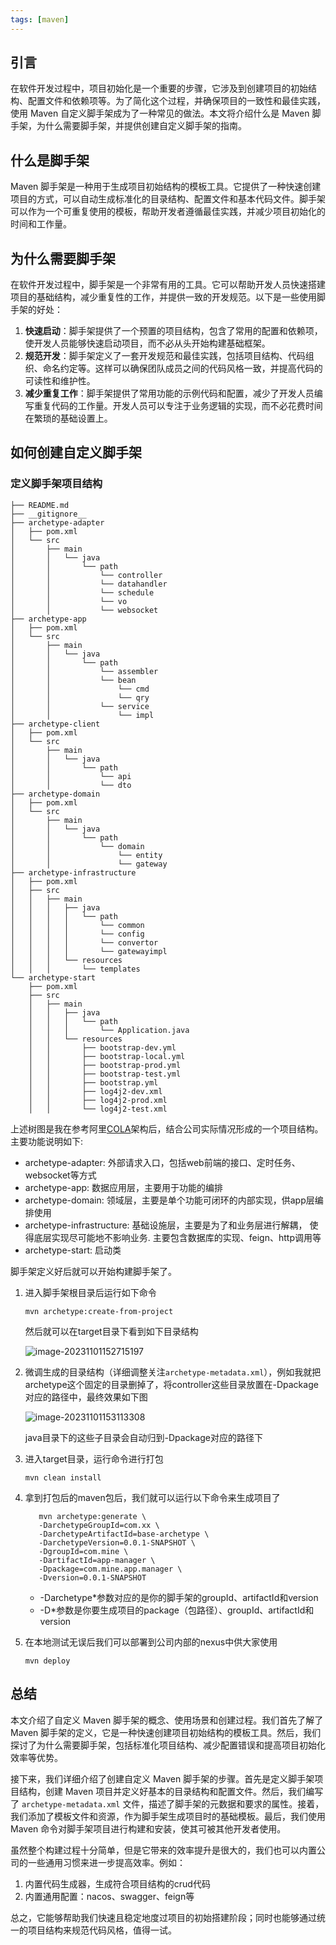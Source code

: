 ```yaml
---
tags: [maven]
---
```


## 引言

在软件开发过程中，项目初始化是一个重要的步骤，它涉及到创建项目的初始结构、配置文件和依赖项等。为了简化这个过程，并确保项目的一致性和最佳实践，使用 Maven 自定义脚手架成为了一种常见的做法。本文将介绍什么是 Maven 脚手架，为什么需要脚手架，并提供创建自定义脚手架的指南。



## 什么是脚手架

Maven 脚手架是一种用于生成项目初始结构的模板工具。它提供了一种快速创建项目的方式，可以自动生成标准化的目录结构、配置文件和基本代码文件。脚手架可以作为一个可重复使用的模板，帮助开发者遵循最佳实践，并减少项目初始化的时间和工作量。



## 为什么需要脚手架

在软件开发过程中，脚手架是一个非常有用的工具。它可以帮助开发人员快速搭建项目的基础结构，减少重复性的工作，并提供一致的开发规范。以下是一些使用脚手架的好处：

1. **快速启动**：脚手架提供了一个预置的项目结构，包含了常用的配置和依赖项，使开发人员能够快速启动项目，而不必从头开始构建基础框架。
2. **规范开发**：脚手架定义了一套开发规范和最佳实践，包括项目结构、代码组织、命名约定等。这样可以确保团队成员之间的代码风格一致，并提高代码的可读性和维护性。
3. **减少重复工作**：脚手架提供了常用功能的示例代码和配置，减少了开发人员编写重复代码的工作量。开发人员可以专注于业务逻辑的实现，而不必花费时间在繁琐的基础设置上。



## 如何创建自定义脚手架

### 定义脚手架项目结构

```
├── README.md
├── __gitignore__
├── archetype-adapter
│   ├── pom.xml
│   └── src
│       ├── main
│       │   └── java
│       │       └── path
│       │           └── controller
│       │           └── datahandler
│       │           └── schedule
│       │           └── vo
│       │           └── websocket
├── archetype-app
│   ├── pom.xml
│   └── src
│       ├── main
│       │   └── java
│       │       └── path
│       │           └── assembler
│       │           └── bean
│       │               └── cmd
│       │               └── qry
│       │           └── service
│       │               └── impl
├── archetype-client
│   ├── pom.xml
│   └── src
│       ├── main
│       │   └── java
│       │       └── path
│       │           └── api
│       │           └── dto
├── archetype-domain
│   ├── pom.xml
│   └── src
│       ├── main
│       │   └── java
│       │       └── path
│       │           └── domain
│       │               └── entity
│       │               └── gateway
├── archetype-infrastructure
│   ├── pom.xml
│   ├── src
│   │   ├── main
│   │   │   ├── java
│   │   │   │   └── path
│   │   │   │       └── common
│   │   │   │       └── config
│   │   │   │       └── convertor
│   │   │   │       └── gatewayimpl
│   │   │   └── resources
│   │   │       └── templates
└── archetype-start
    ├── pom.xml
    ├── src
    │   ├── main
    │   │   ├── java
    │   │   │   └── path
    │   │   │       └── Application.java
    │   │   └── resources
    │   │       ├── bootstrap-dev.yml
    │   │       ├── bootstrap-local.yml
    │   │       ├── bootstrap-prod.yml
    │   │       ├── bootstrap-test.yml
    │   │       ├── bootstrap.yml
    │   │       ├── log4j2-dev.xml
    │   │       ├── log4j2-prod.xml
    │   │       └── log4j2-test.xml
```

上述树图是我在参考阿里[COLA](https://github.com/alibaba/COLA)架构后，结合公司实际情况形成的一个项目结构。主要功能说明如下:

- archetype-adapter: 外部请求入口，包括web前端的接口、定时任务、websocket等方式
- archetype-app: 数据应用层，主要用于功能的编排
- archetype-domain: 领域层，主要是单个功能可闭环的内部实现，供app层编排使用
- archetype-infrastructure: 基础设施层，主要是为了和业务层进行解耦， 使得底层实现尽可能地不影响业务. 主要包含数据库的实现、feign、http调用等
- archetype-start: 启动类



脚手架定义好后就可以开始构建脚手架了。



1. 进入脚手架根目录后运行如下命令

   ```
   mvn archetype:create-from-project
   ```

   然后就可以在target目录下看到如下目录结构

   ![image-20231101152715197](https://raw.githubusercontent.com/vinceDa/image-host/main/img/image-20231101152715197.png)

2. 微调生成的目录结构（详细调整关注`archetype-metadata.xml`），例如我就把archetype这个固定的目录删掉了，将controller这些目录放置在-Dpackage对应的路径中，最终效果如下图

   ![image-20231101153113308](https://raw.githubusercontent.com/vinceDa/image-host/main/img/image-archetype20231101153113308.png)

   java目录下的这些子目录会自动归到-Dpackage对应的路径下

3. 进入target目录，运行命令进行打包

   ```
   mvn clean install
   ```

4. 拿到打包后的maven包后，我们就可以运行以下命令来生成项目了

   ```
      mvn archetype:generate \
      -DarchetypeGroupId=com.xx \
      -DarchetypeArtifactId=base-archetype \
      -DarchetypeVersion=0.0.1-SNAPSHOT \
      -DgroupId=com.mine \
      -DartifactId=app-manager \
      -Dpackage=com.mine.app.manager \
      -Dversion=0.0.1-SNAPSHOT
   ```

   - -Darchetype*参数对应的是你的脚手架的groupId、artifactId和version
   - -D*参数是你要生成项目的package（包路径）、groupId、artifactId和version

5. 在本地测试无误后我们可以部署到公司内部的nexus中供大家使用

   ```
   mvn deploy
   ```

   



## 总结

本文介绍了自定义 Maven 脚手架的概念、使用场景和创建过程。我们首先了解了 Maven 脚手架的定义，它是一种快速创建项目初始结构的模板工具。然后，我们探讨了为什么需要脚手架，包括标准化项目结构、减少配置错误和提高项目初始化效率等优势。



接下来，我们详细介绍了创建自定义 Maven 脚手架的步骤。首先是定义脚手架项目结构，创建 Maven 项目并定义好基本的目录结构和配置文件。然后，我们编写了 `archetype-metadata.xml` 文件，描述了脚手架的元数据和要求的属性。接着，我们添加了模板文件和资源，作为脚手架生成项目时的基础模板。最后，我们使用 Maven 命令对脚手架项目进行构建和安装，使其可被其他开发者使用。



虽然整个构建过程十分简单，但是它带来的效率提升是很大的，我们也可以内置公司的一些通用习惯来进一步提高效率。例如：

1. 内置代码生成器，生成符合项目结构的crud代码
2. 内置通用配置：nacos、swagger、feign等



总之，它能够帮助我们快速且稳定地度过项目的初始搭建阶段；同时也能够通过统一的项目结构来规范代码风格，值得一试。







